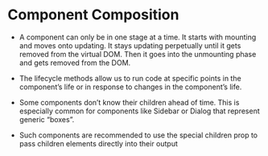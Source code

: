 # Component Composition

- A component can only be in one stage at a time. It starts with mounting and moves onto updating. It stays updating perpetually until it gets removed from the virtual DOM. Then it goes into the unmounting phase and gets removed from the DOM.

- The lifecycle methods allow us to run code at specific points in the component’s life or in response to changes in the component’s life.

- Some components don’t know their children ahead of time. This is especially common for components like Sidebar or Dialog that represent generic “boxes”.

- Such components are recommended to use the special children prop to pass children elements directly into their output